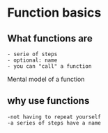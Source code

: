 # Function basics

## What functions are

    - serie of steps
    - optional: name
    - you can "call" a function

Mental model of a function

## why use functions

    -not having to repeat yourself
    -a series of steps have a name